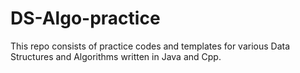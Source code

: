 # DS-Algo-practice

This repo consists of practice codes and templates for various Data Structures and Algorithms written in Java and Cpp.
